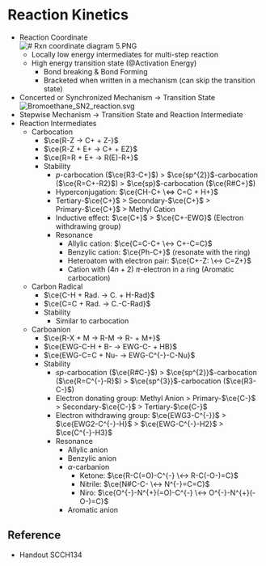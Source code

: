 # Reaction Kinetics

* Reaction Coordinate  
  ![\# Rxn coordinate diagram 5.PNG](https://upload.wikimedia.org/wikipedia/commons/9/99/Rxn_coordinate_diagram_5.PNG)
  * Locally low energy intermediates for multi-step reaction
  * High energy transition state (@Activation Energy)
    * Bond breaking & Bond Forming
    * Bracketed when written in a mechanism (can skip the transition state)
* Concerted or Synchronized Mechanism → Transition State  
  ![Bromoethane\_SN2\_reaction.svg](https://upload.wikimedia.org/wikipedia/commons/4/40/Bromoethane_SN2_reaction.svg)
* Stepwise Mechanism → Transition State and Reaction Intermediate
* Reaction Intermediates
  * Carbocation
    * $\ce{R-Z -> C+ + Z-}$
    * $\ce{R-Z + E+ -> C+ + EZ}$
    * $\ce{R=R + E+ -> R(E)-R+}$
    * Stability
      * $p$-carbocation ($\ce{R3-C+}$) > $\ce{sp^{2}}$-carbocation ($\ce{R=C+-R2}$) > $\ce{sp}$-carbocation ($\ce{R#C+}$)
      * Hyperconjugation: $\ce{CH-C+ \<=> C=C + H+}$
      * Tertiary-$\ce{C+}$ > Secondary-$\ce{C+}$ > Primary-$\ce{C+}$ > Methyl Cation
      * Inductive effect: $\ce{C+}$ > $\ce{C+-EWG}$ (Electron withdrawing group)
      * Resonance
        * Allylic cation: $\ce{C=C-C+ \<-> C+-C=C}$
        * Benzylic cation: $\ce{Ph-C+}$ (resonate with the ring)
        * Heteroatom with electron pair: $\ce{C+-Z: \<-> C=Z+}$
        * Cation with $(4n+2)$ $\pi$-electron in a ring (Aromatic carbocation)
  * Carbon Radical
    * $\ce{C-H + Rad. -> C. + H-Rad}$
    * $\ce{C=C + Rad. -> C.-C-Rad}$
    * Stability
      * Similar to carbocation
  * Carboanion
    * $\ce{R-X + M -> R-M -> R- + M+}$
    * $\ce{EWG-C-H + B- -> EWG-C- + HB}$
    * $\ce{EWG-C=C + Nu- -> EWG-C^{-}-C-Nu}$
    * Stability
      * $sp$-carbocation ($\ce{R#C-}$) > $\ce{sp^{2}}$-carbocation ($\ce{R=C^{-}-R}$) > $\ce{sp^{3}}$-carbocation ($\ce{R3-C-}$)
      * Electron donating group: Methyl Anion > Primary-$\ce{C-}$ > Secondary-$\ce{C-}$ > Tertiary-$\ce{C-}$
      * Electron withdrawing group: $\ce{EWG3-C^{-}}$ > $\ce{EWG2-C^{-}-H}$ > $\ce{EWG-C^{-}-H2}$ > $\ce{C^{-}-H3}$
      * Resonance
        * Allylic anion
        * Benzylic anion
        * $\alpha$-carbanion
          * Ketone: $\ce{R-C(=O)-C^{-} \<-> R-C(-O-)=C}$
          * Nitrile: $\ce{N#C-C- \<-> N^{-}=C=C}$
          * Niro: $\ce{O^{-}-N^{+}(=O)-C^{-} \<-> O^{-}-N^{+}(-O-)=C}$
        * Aromatic anion

## Reference

* Handout SCCH134
